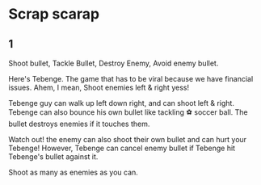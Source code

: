 # Scrap scarap
## 1
Shoot bullet, Tackle Bullet, Destroy Enemy, Avoid enemy bullet.

Here's Tebenge. The game that has to be viral because we have financial issues. Ahem, I mean, Shoot enemies left & right yess!

Tebenge guy can walk up left down right, and can shoot left & right. Tebenge can also bounce his own bullet like tackling ⚽ soccer ball. The bullet destroys enemies if it touches them.

Watch out! the enemy can also shoot their own bullet and can hurt your Tebenge! However, Tebenge can cancel enemy bullet if Tebenge hit Tebenge's bullet against it.

Shoot as many as enemies as you can.